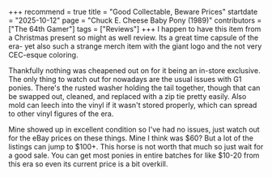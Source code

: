 +++
recommend = true
title = "Good Collectable, Beware Prices"
startdate = "2025-10-12"
page = "Chuck E. Cheese Baby Pony (1989)"
contributors = ["The 64th Gamer"]
tags = ["Reviews"]
+++
I happen to have this item from a Christmas present so might as well review. Its a great time capsule of the era- yet also such a strange merch item with the giant logo and the not very CEC-esque coloring. 

Thankfully nothing was cheapened out on for it being an in-store exclusive. The only thing to watch out for nowadays are the usual issues with G1 ponies. There's the rusted washer holding the tail together, though that can be swapped out, cleaned, and replaced with a zip tie pretty easily. Also mold can leech into the vinyl if it wasn't stored properly, which can spread to other vinyl figures of the era.

Mine showed up in excellent condition so I've had no issues, just watch out for the eBay prices on these things. Mine I think was $60? But a lot of the listings can jump to $100+. This horse is not worth that much so just wait for a good sale. You can get most ponies in entire batches for like $10-20 from this era so even its current price is a bit overkill.
